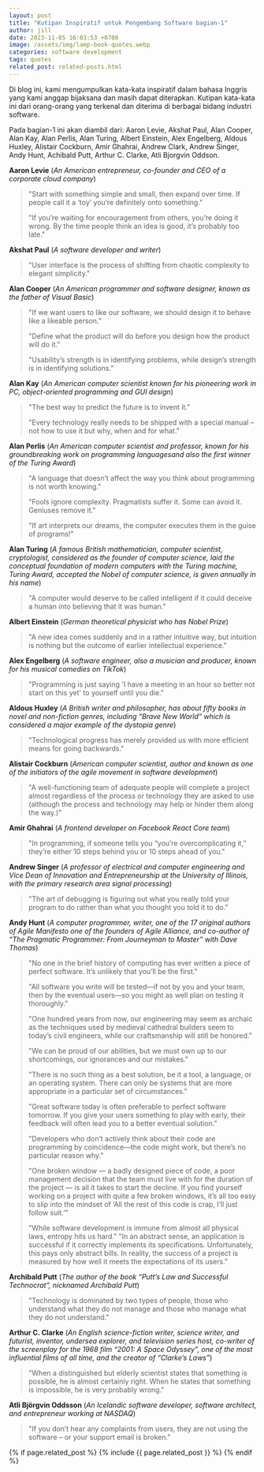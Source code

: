```yaml
---
layout: post
title: "Kutipan Inspiratif untuk Pengembang Software bagian-1"
author: jill
date: 2023-11-05 16:03:53 +0700
image: /assets/img/lamp-book-quotes.webp
categories: software development
tags: quotes
related_post: related-posts.html
---
```

Di blog ini, kami mengumpulkan kata-kata inspiratif dalam bahasa Inggris yang kami anggap 
bijaksana dan masih dapat diterapkan. Kutipan kata-kata ini dari orang-orang yang terkenal dan 
diterima di berbagai bidang industri software. 

Pada bagian-1 ini akan diambil dari: Aaron Levie, Akshat Paul, Alan Cooper, Alan Kay, Alan Perlis, 
Alan Turing, Albert Einstein, Alex Engelberg, Aldous Huxley, Alistair Cockburn, Amir Ghahrai, 
Andrew Clark, Andrew Singer, Andy Hunt, Achibald Putt, Arthur C. Clarke, Atli Bjorgvin Oddson.

**Aaron Levie** (*An American entrepreneur, co-founder and CEO of a corporate cloud company*)

> "Start with something simple and small, then expand over time. If people call it a ‘toy’ you’re definitely onto something."
>
> "If you’re waiting for encouragement from others, you’re doing it wrong. By the time people think an idea is good, it’s probably too late."

**Akshat Paul** (*A software developer and writer*)

> "User interface is the process of shifting from chaotic complexity to elegant simplicity."


**Alan Cooper** (*An American programmer and software designer, known as the father of Visual Basic*)

> "If we want users to like our software, we should design it to behave like a likeable person."
> 
> "Define what the product will do before you design how the product will do it."
>
> "Usability’s strength is in identifying problems, while design’s strength is in identifying solutions."

**Alan Kay** (*An American computer scientist known for his pioneering work in PC, object-oriented programming and GUI design*)

> "The best way to predict the future is to invent it."
> 
> "Every technology really needs to be shipped with a special manual – not how to use it but why, when and for what."

**Alan Perlis** (*An American computer scientist and professor, known for his groundbreaking work on programming languages ​​and also the first winner of the Turing Award*)

> "A language that doesn’t affect the way you think about programming is not worth knowing."
> 
> "Fools ignore complexity. Pragmatists suffer it. Some can avoid it. Geniuses remove it."
> 
> "If art interprets our dreams, the computer executes them in the guise of programs!"

**Alan Turing** (*A famous British mathematician, computer scientist, cryptologist, considered as the founder of computer science, laid the conceptual foundation of modern computers with the Turing machine, Turing Award, accepted the Nobel of computer science, is given annually in his name*)

> "A computer would deserve to be called intelligent if it could deceive a human into believing that it was human."

**Albert Einstein** (*German theoretical physicist who has Nobel Prize*)

> "A new idea comes suddenly and in a rather intuitive way, but intuition is nothing but the outcome of earlier intellectual experience."

**Alex Engelberg** (*A software engineer, also a musician and producer, known for his musical comedies on TikTok*)

> "Programming is just saying 'I have a meeting in an hour so better not start on this yet' to yourself until you die."

**Aldous Huxley** (*A British writer and philosopher, has about fifty books in novel and non-fiction genres, including “Brave New World” which is considered a major example of the dystopia genre*)

> "Technological progress has merely provided us with more efficient means for going backwards."

**Alistair Cockburn** (*American computer scientist, author and known as one of the initiators of the agile movement in software development*)

> "A well-functioning team of adequate people will complete a project almost regardless of the process or technology they are asked to use (although the process and technology may help or hinder them along the way.)"

**Amir Ghahrai** (*A frontend developer on Facebook React Core team*)

> "In programming, if someone tells you “you’re overcomplicating it,” they’re either 10 steps behind you or 10 steps ahead of you."

**Andrew Singer** (*A professor of electrical and computer engineering and Vice Dean of Innovation and Entrepreneurship at the University of Illinois, with the primary research area signal processing*)

> "The art of debugging is figuring out what you really told your program to do rather than what you thought you told it to do."

**Andy Hunt** (*A computer programmer, writer, one of the 17 original authors of Agile Manifesto one of the founders of Agile Alliance, and co-author of “The Pragmatic Programmer: From Journeyman to Master” with Dave Thomas*)

> "No one in the brief history of computing has ever written a piece of perfect software. It’s unlikely that you’ll be the first."
> 
> "All software you write will be tested—if not by you and your team, then by the eventual users—so you might as well plan on testing it thoroughly."
> 
> "One hundred years from now, our engineering may seem as archaic as the techniques used by medieval cathedral builders seem to today’s civil engineers, while our craftsmanship will still be honored."
> 
> "We can be proud of our abilities, but we must own up to our shortcomings, our ignorances and our mistakes."
> 
> "There is no such thing as a best solution, be it a tool, a language, or an operating system. There can only be systems that are more appropriate in a particular set of circumstances."
> 
> "Great software today is often preferable to perfect software tomorrow. If you give your users something to play with early, their feedback will often lead you to a better eventual solution."
> 
> "Developers who don’t actively think about their code are programming by coincidence—the code might work, but there’s no particular reason why."
> 
> "One broken window — a badly designed piece of code, a poor management decision that the team must live with for the duration of the project — is all it takes to start the decline. If you find yourself working on a project with quite a few broken windows, it’s all too easy to slip into the mindset of ‘All the rest of this code is crap, I’ll just follow suit.’”
> 
> "While software development is immune from almost all physical laws, entropy hits us hard."
> "In an abstract sense, an application is successful if it correctly implements its specifications. Unfortunately, this pays only abstract bills. In reality, the success of a project is measured by how well it meets the expectations of its users."

**Archibald Putt** (*The author of the book “Putt’s Law and Successful Technocrat”, nicknamed Archibald Putt*)

> "Technology is dominated by two types of people, those who understand what they do not manage and those who manage what they do not understand."

**Arthur C. Clarke** (*An English science-fiction writer, science writer, and futurist, inventor, undersea explorer, and television series host, co-writer of the screenplay for the 1968 film “2001: A Space Odyssey”, one of the most influential films of all time, and the creator of “Clarke’s Laws”*)

> "When a distinguished but elderly scientist states that something is possible, he is almost certainly right. When he states that something is impossible, he is very probably wrong."

**Atli Björgvin Oddsson** (*An Icelandic software developer, software architect, and entrepreneur working at NASDAQ*)

> "If you don’t hear any complaints from users, they are not using the software – or your support email is broken."

{% if page.related_post %}
  {% include {{ page.related_post }} %}
{% endif %}